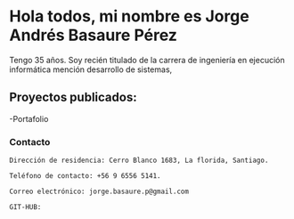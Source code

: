 # Hola todos, mi nombre es Jorge Andrés Basaure Pérez

Tengo 35 años. Soy recién titulado de la carrera de ingeniería en ejecución informática mención desarrollo de sistemas,

## Proyectos publicados:

-Portafolio

### Contacto

    Dirección de residencia: Cerro Blanco 1683, La florida, Santiago.

    Teléfono de contacto: +56 9 6556 5141.

    Correo electrónico: jorge.basaure.p@gmail.com

    GIT-HUB: 

